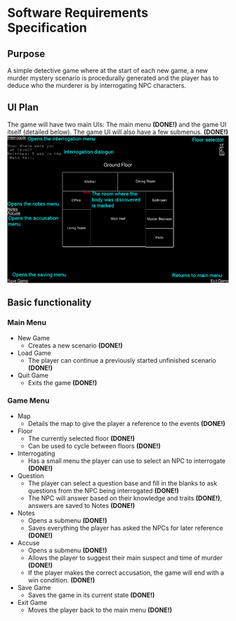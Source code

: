 # Software Requirements Specification
## Purpose
A simple detective game where at the start of each new game, a new murder mystery scenario is procedurally generated and the player has to deduce who the murderer is by interrogating NPC characters.
## UI Plan
The game will have two main UIs: The main menu **(DONE!)** and the game UI itself (detailed below). The game UI will also have a few submenus. **(DONE!)**
<img src="https://github.com/Veloxization/ot-harjoitustyo/blob/master/documentation/images/gameUI.png">
## Basic functionality
### Main Menu
* New Game
  * Creates a new scenario **(DONE!)**
* Load Game
  * The player can continue a previously started unfinished scenario **(DONE!)**
* Quit Game
  * Exits the game **(DONE!)**
### Game Menu
* Map
  * Details the map to give the player a reference to the events **(DONE!)**
* Floor
  * The currently selected floor **(DONE!)**
  * Can be used to cycle between floors **(DONE!)**
* Interrogating
  * Has a small menu the player can use to select an NPC to interrogate **(DONE!)**
* Question
  * The player can select a question base and fill in the blanks to ask questions from the NPC being interrogated **(DONE!)**
  * The NPC will answer based on their knowledge and traits **(DONE!)**, answers are saved to Notes **(DONE!)**
* Notes
  * Opens a submenu **(DONE!)**
  * Saves everything the player has asked the NPCs for later reference **(DONE!)**
* Accuse
  * Opens a submenu **(DONE!)**
  * Allows the player to suggest their main suspect and time of murder **(DONE!)**
  * If the player makes the correct accusation, the game will end with a win condition. **(DONE!)**
* Save Game
  * Saves the game in its current state **(DONE!)**
* Exit Game
  * Moves the player back to the main menu **(DONE!)**
